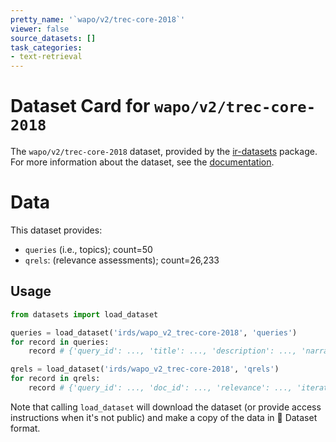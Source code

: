 ```yaml
---
pretty_name: '`wapo/v2/trec-core-2018`'
viewer: false
source_datasets: []
task_categories:
- text-retrieval
---
```


# Dataset Card for `wapo/v2/trec-core-2018`

The `wapo/v2/trec-core-2018` dataset, provided by the [ir-datasets](https://ir-datasets.com/) package.
For more information about the dataset, see the [documentation](https://ir-datasets.com/wapo#wapo/v2/trec-core-2018).

# Data

This dataset provides:
 - `queries` (i.e., topics); count=50
 - `qrels`: (relevance assessments); count=26,233


## Usage

```python
from datasets import load_dataset

queries = load_dataset('irds/wapo_v2_trec-core-2018', 'queries')
for record in queries:
    record # {'query_id': ..., 'title': ..., 'description': ..., 'narrative': ...}

qrels = load_dataset('irds/wapo_v2_trec-core-2018', 'qrels')
for record in qrels:
    record # {'query_id': ..., 'doc_id': ..., 'relevance': ..., 'iteration': ...}

```

Note that calling `load_dataset` will download the dataset (or provide access instructions when it's not public) and make a copy of the
data in 🤗 Dataset format.

